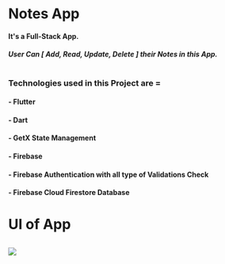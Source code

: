 # Notes App
#### It's a Full-Stack App.
##### User Can [ Add, Read, Update, Delete ] their Notes in this App.
#
### Technologies used in this Project are =
#### - Flutter
#### - Dart
#### - GetX State Management
#### - Firebase 
#### - Firebase Authentication with all type of Validations Check
#### - Firebase Cloud Firestore Database
#
#
# UI of App
## 
## 
<img src="https://github.com/Rahul-Sharma-Github/Notes-App/assets/64002004/413e90f5-340c-4502-b759-259d39cf33b5">

## 
## 

<img src="">

## 
## 

<img src="">

## 
## 

<img src="">

## 
## 

<img src="">

## 
## 

<img src="">

## 
## 

<img src="">

## 
## 

<img src="">

## 
## 

<img src="">

## 
## 

<img src="">

## 
## 

<img src="">

## 
## 

<img src="">

## 
## 

<img src="">

## 
## 

<img src="">

## 
## 

<img src="">

## 
## 

<img src="">

## 
## 

<img src="">

## 
## 

<img src="">

## 
## 

<img src="">

## 
## 

<img src="">

## 
## 

<img src="">

## 
## 

<img src="">

## 
## 

<img src="">

## 
## 

<img src="">

## 
## 

<img src="">

## 
## 

<img src="">

## 
## 

<img src="">

## 
## 

<img src="">

## 
## 

<img src="">

## 
## 

<img src="">

## 
## 

<img src="">

## 
## 

<img src="">

## 
## 

<img src="">

## 
## 

<img src="">

## 
## 

<img src="">

## 
## 

<img src="">

## 
## 

<img src="">

## 
## 

<img src="">

## 
## 

<img src="">

## 
## 

<img src="">

## 
## 

<img src="">

## 
## 

<img src="">

## 
## 

<img src="">

## 
## 

<img src="">

## 
## 

<img src="">

## 
## 

<img src="">

## 
## 

<img src="">

## 
## 

<img src="">

## 
## 

<img src="">

## 
## 

<img src="">

## 
## 

<img src="">

## 
## 

<img src="">

## 
## 

<img src="">

## 
## 

<img src="">

## 
## 

<img src="">

## 
## 

<img src="">

## 
## 

<img src="">

## 
## 

<img src="">

## 
## 

<img src="">

## 
## 

<img src="">

## 
## 

<img src="">

## 
## 

<img src="">

## 
## 

<img src="">

## 
## 

<img src="">

## 
## 

<img src="">

## 
## 

<img src="">

## 
## 

<img src="">

## 
## 

<img src="">

